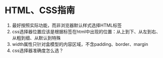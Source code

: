 # HTML、CSS指南

1. 最好按照实际功能，而非浏览器默认样式选择HTML标签
2. css选择器位置应该是根据标签在html中出现的位置：从上到下、从左到右、从粗到细、从默认到特殊
3. width属性只针对盒模型的内容区域，不含padding、border、margin
4. css选择器准确度怎么选？

